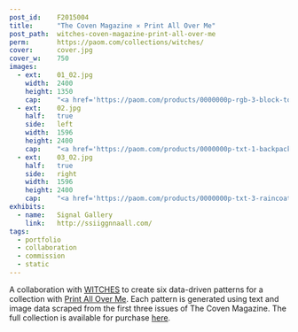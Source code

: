 ```yaml
---
post_id:    F2015004
title:      "The Coven Magazine ✕ Print All Over Me"
post_path:  witches-coven-magazine-print-all-over-me
perm:       https://paom.com/collections/witches/
cover:      cover.jpg
cover_w:    750
images:
  - ext:    01_02.jpg
    width:  2400
    height: 1350
    cap:    "<a href='https://paom.com/products/0000000p-rgb-3-block-top/' target='_blank'>RGB-3 Block top</a>"
  - ext:    02.jpg
    half:   true
    side:   left
    width:  1596
    height: 2400
    cap:    "<a href='https://paom.com/products/0000000p-txt-1-backpack/' target='_blank'>TXT-1 Backpack</a>"
  - ext:    03_02.jpg
    half:   true
    side:   right
    width:  1596
    height: 2400
    cap:    "<a href='https://paom.com/products/0000000p-txt-3-raincoat/' target='_blank'>TXT-3 Raincoat</a>"
exhibits:
  - name:   Signal Gallery
    link:   http://ssiiggnnaall.com/
tags:
  - portfolio
  - collaboration
  - commission
  - static
---
```

A collaboration with [WITCHES](http://www.witchesofbushwick.com/) to create six data-driven patterns for a collection with [Print All Over Me](http://printallover.me). Each pattern is generated using text and image data scraped from the first three issues of The Coven Magazine. The full collection is available for purchase [here](https://paom.com/collections/witches/).
